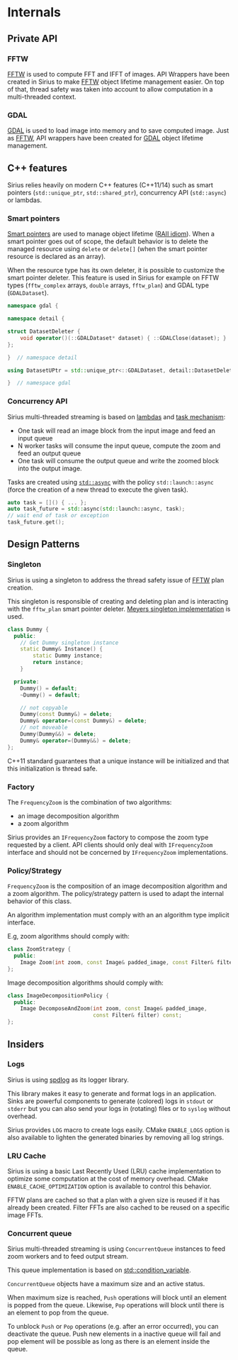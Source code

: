# Internals

## Private API

### FFTW

[FFTW] is used to compute FFT and IFFT of images. API Wrappers have been created in Sirius to make [FFTW] object lifetime management easier. On top of that, thread safety was taken into account to allow computation in a multi-threaded context.

### GDAL

[GDAL] is used to load image into memory and to save computed image. Just as [FFTW], API wrappers have been created for [GDAL] object lifetime management.

## C++ features

Sirius relies heavily on modern C++ features (C++11/14) such as smart pointers (`std::unique_ptr`, `std::shared_ptr`), concurrency API (`std::async`) or lambdas.

### Smart pointers

[Smart pointers] are used to manage object lifetime ([RAII idiom][RAII]). When a smart pointer goes out of scope, the default behavior is to delete the managed resource using `delete` or `delete[]` (when the smart pointer resource is declared as an array).

When the resource type has its own deleter, it is possible to customize the smart pointer deleter. This feature is used in Sirius for example on FFTW types (`fftw_complex` arrays, `double` arrays, `fftw_plan`) and GDAL type (`GDALDataset`).

```cpp
namespace gdal {

namespace detail {

struct DatasetDeleter {
    void operator()(::GDALDataset* dataset) { ::GDALClose(dataset); }
};

}  // namespace detail

using DatasetUPtr = std::unique_ptr<::GDALDataset, detail::DatasetDeleter>;

}  // namespace gdal
```

### Concurrency API

Sirius multi-threaded streaming is based on [lambdas][lambda] and [task mechanism][std::async]:

* One task will read an image block from the input image and feed an input queue
* N worker tasks will consume the input queue, compute the zoom and feed an output queue
* One task will consume the output queue and write the zoomed block into the output image.

Tasks are created using [`std::async`][std::async] with the policy `std::launch::async` (force the creation of a new thread to execute the given task).

```cpp
auto task = []() { ... };
auto task_future = std::async(std::launch::async, task);
// wait end of task or exception
task_future.get();
```

## Design Patterns

### Singleton

Sirius is using a singleton to address the thread safety issue of [FFTW] plan creation.

This singleton is responsible of creating and deleting plan and is interacting with the `fftw_plan` smart pointer deleter.
[Meyers singleton implementation][MeyersSingleton] is used.

```cpp
class Dummy {
  public:
    // Get Dummy singleton instance
    static Dummy& Instance() {
        static Dummy instance;
        return instance;
    }

  private:
    Dummy() = default;
    ~Dummy() = default;

    // not copyable
    Dummy(const Dummy&) = delete;
    Dummy& operator=(const Dummy&) = delete;
    // not moveable
    Dummy(Dummy&&) = delete;
    Dummy& operator=(Dummy&&) = delete;
};
```

C++11 standard guarantees that a unique instance will be initialized and that this initialization is thread safe.

### Factory

The `FrequencyZoom` is the combination of two algorithms:
* an image decomposition algorithm
* a zoom algorithm

Sirius provides an `IFrequencyZoom` factory to compose the zoom type requested by a client.
API clients should only deal with `IFrequencyZoom` interface and should not be concerned by `IFrequencyZoom` implementations.

### Policy/Strategy

`FrequencyZoom` is the composition of an image decomposition algorithm and a zoom algorithm.
The policy/strategy pattern is used to adapt the internal behavior of this class.

An algorithm implementation must comply with an an algorithm type implicit interface.

E.g, zoom algorithms should comply with:

```cpp
class ZoomStrategy {
  public:
    Image Zoom(int zoom, const Image& padded_image, const Filter& filter) const;
};
```

Image decomposition algorithms should comply with:

```cpp
class ImageDecompositionPolicy {
  public:
    Image DecomposeAndZoom(int zoom, const Image& padded_image,
                           const Filter& filter) const;
};
```

## Insiders

### Logs

Sirius is using [spdlog] as its logger library.

This library makes it easy to generate and format logs in an application. Sinks are powerful components to generate (colored) logs in `stdout` or `stderr` but you can also send your logs in (rotating) files or to `syslog` without overhead.

Sirius provides `LOG` macro to create logs easily. CMake `ENABLE_LOGS` option is also available to lighten the generated binaries by removing all log strings.

### LRU Cache

Sirius is using a basic Last Recently Used (LRU) cache implementation to optimize some computation at the cost of memory overhead. CMake `ENABLE_CACHE_OPTIMIZATION` option is available to control this behavior.

FFTW plans are cached so that a plan with a given size is reused if it has already been created. Filter FFTs are also cached to be reused on a specific image FFTs.

### Concurrent queue

Sirius multi-threaded streaming is using `ConcurrentQueue` instances to feed zoom workers and to feed output stream.

This queue implementation is based on [std::condition_variable].

`ConcurrentQueue` objects have a maximum size and an active status.

When maximum size is reached, `Push` operations will block until an element is popped from the queue. Likewise, `Pop` operations will block until there is an element to pop from the queue.

To unblock `Push` or `Pop` operations (e.g. after an error occurred), you can deactivate the queue. Push new elements in a inactive queue will fail and pop element will be possible as long as there is an element inside the queue.

[FFTW]: http://www.fftw.org/ "Fastest Fourier Transform in the West"
[GDAL]: http://www.gdal.org/ "Geospatial Data Abstraction Library"
[Smart pointers]: https://en.cppreference.com/w/cpp/memory "Smart pointers"
[RAII]: https://en.wikipedia.org/wiki/Resource_acquisition_is_initialization "Resource Acquisition Is Initialization"
[lambda]: https://en.cppreference.com/w/cpp/language/lambda "C++ lambda"
[std::async]: https://en.cppreference.com/w/cpp/thread/async "std::async"
[MeyersSingleton]: https://www.pearson.com/us/higher-education/program/Meyers-Effective-C-55-Specific-Ways-to-Improve-Your-Programs-and-Designs-3rd-Edition/PGM73417.html "Meyers singleton implementation"
[spdlog]: https://github.com/gabime/spdlog
[std::condition_variable]: https://en.cppreference.com/w/cpp/thread/condition_variable "std::condition_variable"
